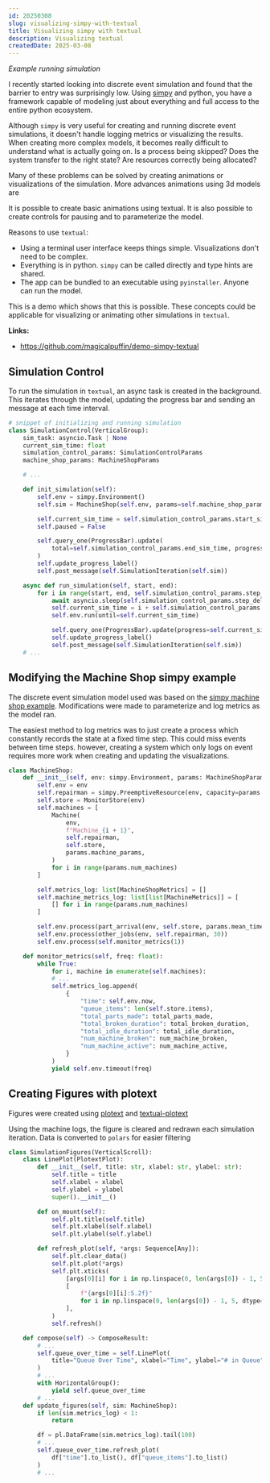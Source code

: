 ```yaml
---
id: 20250308
slug: visualizing-simpy-with-textual
title: Visualizing simpy with textual
description: Visualizing textual
createdDate: 2025-03-08
---
```

*Example running simulation*

I recently started looking into discrete event simulation and found that the barrier to entry was surprisingly low. Using [simpy](https://simpy.readthedocs.io/en/latest/contents.html) and python, you have a framework capable of modeling just about everything and full access to the entire python ecosystem.

Although `simpy` is very useful for creating and running discrete event simulations, it doesn't handle logging metrics or visualizing the results. When creating more complex models, it becomes really difficult to understand what is actually going on. Is a process being skipped? Does the system transfer to the right state? Are resources correctly being allocated?

Many of these problems can be solved by creating animations or visualizations of the simulation. More advances animations using 3d models are 

It is possible to create basic animations using textual. It is also possible to create controls for pausing and to parameterize the model.

Reasons to use `textual`:
- Using a terminal user interface keeps things simple. Visualizations don't need to be complex.
- Everything is in python. `simpy` can be called directly and type hints are shared.
- The app can be bundled to an executable using `pyinstaller`. Anyone can run the model.  

This is a demo which shows that this is possible. These concepts could be applicable for visualizing or animating other simulations in `textual`. 

**Links:**
- https://github.com/magicalpuffin/demo-simpy-textual

## Simulation Control

To run the simulation in `textual`, an async task is created in the background. This iterates through the model, updating the progress bar and sending an message at each time interval. 

```python
# snippet of initializing and running simulation
class SimulationControl(VerticalGroup):
    sim_task: asyncio.Task | None
    current_sim_time: float
    simulation_control_params: SimulationControlParams
    machine_shop_params: MachineShopParams

	# ...

    def init_simulation(self):
        self.env = simpy.Environment()
        self.sim = MachineShop(self.env, params=self.machine_shop_params)

        self.current_sim_time = self.simulation_control_params.start_sim_time
        self.paused = False

        self.query_one(ProgressBar).update(
            total=self.simulation_control_params.end_sim_time, progress=0
        )
        self.update_progress_label()
        self.post_message(self.SimulationIteration(self.sim))

    async def run_simulation(self, start, end):
        for i in range(start, end, self.simulation_control_params.step_sim_time):
            await asyncio.sleep(self.simulation_control_params.step_delay_time)
            self.current_sim_time = i + self.simulation_control_params.step_sim_time
            self.env.run(until=self.current_sim_time)

            self.query_one(ProgressBar).update(progress=self.current_sim_time)
            self.update_progress_label()
            self.post_message(self.SimulationIteration(self.sim))
    # ...
```
## Modifying the Machine Shop simpy example

The discrete event simulation model used was based on the [simpy machine shop example](https://simpy.readthedocs.io/en/latest/examples/machine_shop.html). Modifications were made to parameterize and log metrics as the model ran. 

The easiest method to log metrics was to just create a process which constantly records the state at a fixed time step. This could miss events between time steps. however, creating a system which only logs on event requires more work when creating and updating the visualizations. 

```python
class MachineShop:
    def __init__(self, env: simpy.Environment, params: MachineShopParams) -> None:
        self.env = env
        self.repairman = simpy.PreemptiveResource(env, capacity=params.num_repairman)
        self.store = MonitorStore(env)
        self.machines = [
            Machine(
                env,
                f"Machine_{i + 1}",
                self.repairman,
                self.store,
                params.machine_params,
            )
            for i in range(params.num_machines)
        ]

        self.metrics_log: list[MachineShopMetrics] = []
        self.machine_metrics_log: list[list[MachineMetrics]] = [
            [] for i in range(params.num_machines)
        ]

        self.env.process(part_arrival(env, self.store, params.mean_time_to_arrive))
        self.env.process(other_jobs(env, self.repairman, 30))
        self.env.process(self.monitor_metrics(1))

    def monitor_metrics(self, freq: float):
        while True:
            for i, machine in enumerate(self.machines):
			# ...
            self.metrics_log.append(
                {
                    "time": self.env.now,
                    "queue_items": len(self.store.items),
                    "total_parts_made": total_parts_made,
                    "total_broken_duration": total_broken_duration,
                    "total_idle_duration": total_idle_duration,
                    "num_machine_broken": num_machine_broken,
                    "num_machine_active": num_machine_active,
                }
            )
            yield self.env.timeout(freq)
```

## Creating Figures with plotext

Figures were created using [plotext](https://github.com/piccolomo/plotext) and [textual-plotext](https://github.com/Textualize/textual-plotext/)

Using the machine logs, the figure is cleared and redrawn each simulation iteration. Data is converted to `polars` for easier filtering

```python
class SimulationFigures(VerticalScroll):
    class LinePlot(PlotextPlot):
        def __init__(self, title: str, xlabel: str, ylabel: str):
            self.title = title
            self.xlabel = xlabel
            self.ylabel = ylabel
            super().__init__()

        def on_mount(self):
            self.plt.title(self.title)
            self.plt.xlabel(self.xlabel)
            self.plt.ylabel(self.ylabel)

        def refresh_plot(self, *args: Sequence[Any]):
            self.plt.clear_data()
            self.plt.plot(*args)
            self.plt.xticks(
                [args[0][i] for i in np.linspace(0, len(args[0]) - 1, 5, dtype=int)],
                [
                    f"{args[0][i]:5.2f}"
                    for i in np.linspace(0, len(args[0]) - 1, 5, dtype=int)
                ],
            )
            self.refresh()

    def compose(self) -> ComposeResult:
	    # ...
        self.queue_over_time = self.LinePlot(
            title="Queue Over Time", xlabel="Time", ylabel="# in Queue"
        )
        # ...
        with HorizontalGroup():
            yield self.queue_over_time
		# ...
    def update_figures(self, sim: MachineShop):
        if len(sim.metrics_log) < 1:
            return

        df = pl.DataFrame(sim.metrics_log).tail(100)
        # ...
        self.queue_over_time.refresh_plot(
            df["time"].to_list(), df["queue_items"].to_list()
        )
        # ...

```